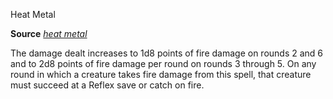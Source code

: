 Heat Metal

**Source** [_heat metal_](/pathfinderRPG/prd/spells/heatMetal.html#_heat-metal)

The damage dealt increases to 1d8 points of fire damage on rounds 2 and 6 and to 2d8 points of fire damage per round on rounds 3 through 5. On any round in which a creature takes fire damage from this spell, that creature must succeed at a Reflex save or catch on fire.

